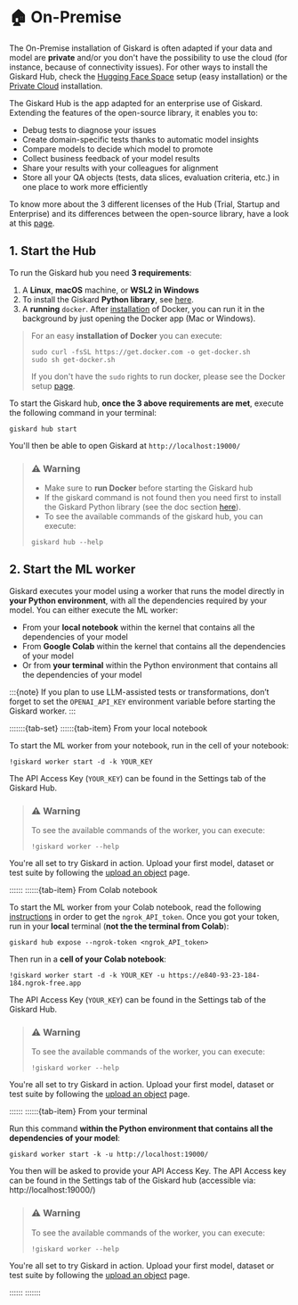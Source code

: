 # 🏠 On-Premise

The On-Premise installation of Giskard is often adapted if your data and model are **private** and/or you don't have the possibility to use the cloud (for instance, because of connectivity issues). For other ways to install the Giskard Hub, check the [Hugging Face Space](../install_hfs/index.md) setup (easy installation) or the [Private Cloud](../install_on_prem/index.md) installation.

The Giskard Hub is the app adapted for an enterprise use of Giskard. Extending the features of the open-source library, it enables you to:

* Debug tests to diagnose your issues
* Create domain-specific tests thanks to automatic model insights
* Compare models to decide which model to promote
* Collect business feedback of your model results
* Share your results with your colleagues for alignment
* Store all your QA objects (tests, data slices, evaluation criteria, etc.) in one place to work more efficiently

To know more about the 3 different licenses of the Hub (Trial, Startup and Enterprise) and its differences between the open-source library, have a look at this [page](https://www.giskard.ai/pricing).

## 1. Start the Hub

To run the Giskard hub you need **3 requirements**:

1. A **Linux**, **macOS** machine, or **WSL2 in Windows**
2. To install the Giskard **Python library**, see [here](../../../open_source/installation_library/index.md).
3. A **running** ``docker``. After [installation](https://docs.docker.com/engine/install/debian/) of Docker, you can run it in the background by just opening the Docker app (Mac or Windows).

> For an easy **installation of Docker** you can execute:
> ```
> sudo curl -fsSL https://get.docker.com -o get-docker.sh
> sudo sh get-docker.sh
> ```
> If you don't have the `sudo` rights to run docker, please see the Docker setup [page](https://docs.docker.com/engine/install/linux-postinstall/).



To start the Giskard hub, **once the 3 above requirements are met**, execute the following command in your terminal:

```
giskard hub start
```

You'll then be able to open Giskard at `http://localhost:19000/`

> ### ⚠️ Warning
> - Make sure to **run Docker** before starting the Giskard hub
> - If the giskard command is not found then you need first to install the Giskard Python library (see the doc section [here](../../../open_source/installation_library/index.md)).
> - To see the available commands of the giskard hub, you can execute:
> ```
> giskard hub --help
> ```


## 2. Start the ML worker

Giskard executes your model using a worker that runs the model directly in **your Python environment**, with all the dependencies required by your model. You can either execute the ML worker:

- From your **local notebook** within the kernel that contains all the dependencies of your model
- From **Google Colab** within the kernel that contains all the dependencies of your model
- Or from **your terminal** within the Python environment that contains all the dependencies of your model

:::{note}
If you plan to use LLM-assisted tests or transformations, don’t forget to set the ``OPENAI_API_KEY`` environment
variable before starting the Giskard worker.
:::

:::::::{tab-set}
::::::{tab-item} From your local notebook

To start the ML worker from your notebook, run in the cell of your notebook:

```
!giskard worker start -d -k YOUR_KEY
```

The API Access Key (`YOUR_KEY`) can be found in the Settings tab of the Giskard Hub.


> ### ⚠️ Warning
> To see the available commands of the worker, you can execute:
>```
>!giskard worker --help
>```

You're all set to try Giskard in action. Upload your first model, dataset or test suite by following the [upload an object](../../upload/index.md) page.

::::::
::::::{tab-item} From Colab notebook

To start the ML worker from your Colab notebook, read the following [instructions](../../../cli/ngrok/index.rst) in order to get the
`ngrok_API_token`. Once you got your token, run in your **local** terminal (**not the the terminal from Colab**):

```
giskard hub expose --ngrok-token <ngrok_API_token>
```

Then run in a **cell of your Colab notebook**:

```
!giskard worker start -d -k YOUR_KEY -u https://e840-93-23-184-184.ngrok-free.app
```

The API Access Key (`YOUR_KEY`) can be found in the Settings tab of the Giskard Hub.

> ### ⚠️ Warning
> To see the available commands of the worker, you can execute:
>```
>!giskard worker --help
>```

You're all set to try Giskard in action. Upload your first model, dataset or test suite by following the [upload an object](../../upload/index.md) page.

::::::
::::::{tab-item} From your terminal

Run this command **within the Python environment that contains all the dependencies of your model**:

```
giskard worker start -k -u http://localhost:19000/
```

You then will be asked to provide your API Access Key. The API Access key can be found in the Settings tab of the Giskard hub (accessible via: http://localhost:19000/)

> ### ⚠️ Warning
> To see the available commands of the worker, you can execute:
>```
>!giskard worker --help
>```

You're all set to try Giskard in action. Upload your first model, dataset or test suite by following the [upload an object](../../upload/index.md) page.

::::::
:::::::